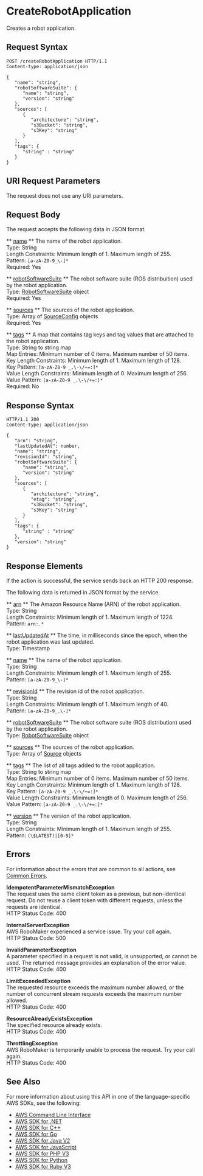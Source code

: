 # CreateRobotApplication<a name="API_CreateRobotApplication"></a>

Creates a robot application\. 

## Request Syntax<a name="API_CreateRobotApplication_RequestSyntax"></a>

```
POST /createRobotApplication HTTP/1.1
Content-type: application/json

{
   "name": "string",
   "robotSoftwareSuite": { 
      "name": "string",
      "version": "string"
   },
   "sources": [ 
      { 
         "architecture": "string",
         "s3Bucket": "string",
         "s3Key": "string"
      }
   ],
   "tags": { 
      "string" : "string" 
   }
}
```

## URI Request Parameters<a name="API_CreateRobotApplication_RequestParameters"></a>

The request does not use any URI parameters\.

## Request Body<a name="API_CreateRobotApplication_RequestBody"></a>

The request accepts the following data in JSON format\.

 ** [name](#API_CreateRobotApplication_RequestSyntax) **   <a name="robomaker-CreateRobotApplication-request-name"></a>
The name of the robot application\.  
Type: String  
Length Constraints: Minimum length of 1\. Maximum length of 255\.  
Pattern: `[a-zA-Z0-9_\-]*`   
Required: Yes

 ** [robotSoftwareSuite](#API_CreateRobotApplication_RequestSyntax) **   <a name="robomaker-CreateRobotApplication-request-robotSoftwareSuite"></a>
The robot software suite \(ROS distribuition\) used by the robot application\.  
Type: [RobotSoftwareSuite](API_RobotSoftwareSuite.md) object  
Required: Yes

 ** [sources](#API_CreateRobotApplication_RequestSyntax) **   <a name="robomaker-CreateRobotApplication-request-sources"></a>
The sources of the robot application\.  
Type: Array of [SourceConfig](API_SourceConfig.md) objects  
Required: Yes

 ** [tags](#API_CreateRobotApplication_RequestSyntax) **   <a name="robomaker-CreateRobotApplication-request-tags"></a>
A map that contains tag keys and tag values that are attached to the robot application\.  
Type: String to string map  
Map Entries: Minimum number of 0 items\. Maximum number of 50 items\.  
Key Length Constraints: Minimum length of 1\. Maximum length of 128\.  
Key Pattern: `[a-zA-Z0-9 _.\-\/+=:]*`   
Value Length Constraints: Minimum length of 0\. Maximum length of 256\.  
Value Pattern: `[a-zA-Z0-9 _.\-\/+=:]*`   
Required: No

## Response Syntax<a name="API_CreateRobotApplication_ResponseSyntax"></a>

```
HTTP/1.1 200
Content-type: application/json

{
   "arn": "string",
   "lastUpdatedAt": number,
   "name": "string",
   "revisionId": "string",
   "robotSoftwareSuite": { 
      "name": "string",
      "version": "string"
   },
   "sources": [ 
      { 
         "architecture": "string",
         "etag": "string",
         "s3Bucket": "string",
         "s3Key": "string"
      }
   ],
   "tags": { 
      "string" : "string" 
   },
   "version": "string"
}
```

## Response Elements<a name="API_CreateRobotApplication_ResponseElements"></a>

If the action is successful, the service sends back an HTTP 200 response\.

The following data is returned in JSON format by the service\.

 ** [arn](#API_CreateRobotApplication_ResponseSyntax) **   <a name="robomaker-CreateRobotApplication-response-arn"></a>
The Amazon Resource Name \(ARN\) of the robot application\.  
Type: String  
Length Constraints: Minimum length of 1\. Maximum length of 1224\.  
Pattern: `arn:.*` 

 ** [lastUpdatedAt](#API_CreateRobotApplication_ResponseSyntax) **   <a name="robomaker-CreateRobotApplication-response-lastUpdatedAt"></a>
The time, in milliseconds since the epoch, when the robot application was last updated\.  
Type: Timestamp

 ** [name](#API_CreateRobotApplication_ResponseSyntax) **   <a name="robomaker-CreateRobotApplication-response-name"></a>
The name of the robot application\.  
Type: String  
Length Constraints: Minimum length of 1\. Maximum length of 255\.  
Pattern: `[a-zA-Z0-9_\-]*` 

 ** [revisionId](#API_CreateRobotApplication_ResponseSyntax) **   <a name="robomaker-CreateRobotApplication-response-revisionId"></a>
The revision id of the robot application\.  
Type: String  
Length Constraints: Minimum length of 1\. Maximum length of 40\.  
Pattern: `[a-zA-Z0-9_.\-]*` 

 ** [robotSoftwareSuite](#API_CreateRobotApplication_ResponseSyntax) **   <a name="robomaker-CreateRobotApplication-response-robotSoftwareSuite"></a>
The robot software suite \(ROS distribution\) used by the robot application\.  
Type: [RobotSoftwareSuite](API_RobotSoftwareSuite.md) object

 ** [sources](#API_CreateRobotApplication_ResponseSyntax) **   <a name="robomaker-CreateRobotApplication-response-sources"></a>
The sources of the robot application\.  
Type: Array of [Source](API_Source.md) objects

 ** [tags](#API_CreateRobotApplication_ResponseSyntax) **   <a name="robomaker-CreateRobotApplication-response-tags"></a>
The list of all tags added to the robot application\.  
Type: String to string map  
Map Entries: Minimum number of 0 items\. Maximum number of 50 items\.  
Key Length Constraints: Minimum length of 1\. Maximum length of 128\.  
Key Pattern: `[a-zA-Z0-9 _.\-\/+=:]*`   
Value Length Constraints: Minimum length of 0\. Maximum length of 256\.  
Value Pattern: `[a-zA-Z0-9 _.\-\/+=:]*` 

 ** [version](#API_CreateRobotApplication_ResponseSyntax) **   <a name="robomaker-CreateRobotApplication-response-version"></a>
The version of the robot application\.  
Type: String  
Length Constraints: Minimum length of 1\. Maximum length of 255\.  
Pattern: `(\$LATEST)|[0-9]*` 

## Errors<a name="API_CreateRobotApplication_Errors"></a>

For information about the errors that are common to all actions, see [Common Errors](CommonErrors.md)\.

 **IdempotentParameterMismatchException**   
The request uses the same client token as a previous, but non\-identical request\. Do not reuse a client token with different requests, unless the requests are identical\.   
HTTP Status Code: 400

 **InternalServerException**   
AWS RoboMaker experienced a service issue\. Try your call again\.  
HTTP Status Code: 500

 **InvalidParameterException**   
A parameter specified in a request is not valid, is unsupported, or cannot be used\. The returned message provides an explanation of the error value\.  
HTTP Status Code: 400

 **LimitExceededException**   
The requested resource exceeds the maximum number allowed, or the number of concurrent stream requests exceeds the maximum number allowed\.   
HTTP Status Code: 400

 **ResourceAlreadyExistsException**   
The specified resource already exists\.  
HTTP Status Code: 400

 **ThrottlingException**   
AWS RoboMaker is temporarily unable to process the request\. Try your call again\.  
HTTP Status Code: 400

## See Also<a name="API_CreateRobotApplication_SeeAlso"></a>

For more information about using this API in one of the language\-specific AWS SDKs, see the following:
+  [AWS Command Line Interface](https://docs.aws.amazon.com/goto/aws-cli/robomaker-2018-06-29/CreateRobotApplication) 
+  [AWS SDK for \.NET](https://docs.aws.amazon.com/goto/DotNetSDKV3/robomaker-2018-06-29/CreateRobotApplication) 
+  [AWS SDK for C\+\+](https://docs.aws.amazon.com/goto/SdkForCpp/robomaker-2018-06-29/CreateRobotApplication) 
+  [AWS SDK for Go](https://docs.aws.amazon.com/goto/SdkForGoV1/robomaker-2018-06-29/CreateRobotApplication) 
+  [AWS SDK for Java V2](https://docs.aws.amazon.com/goto/SdkForJavaV2/robomaker-2018-06-29/CreateRobotApplication) 
+  [AWS SDK for JavaScript](https://docs.aws.amazon.com/goto/AWSJavaScriptSDK/robomaker-2018-06-29/CreateRobotApplication) 
+  [AWS SDK for PHP V3](https://docs.aws.amazon.com/goto/SdkForPHPV3/robomaker-2018-06-29/CreateRobotApplication) 
+  [AWS SDK for Python](https://docs.aws.amazon.com/goto/boto3/robomaker-2018-06-29/CreateRobotApplication) 
+  [AWS SDK for Ruby V3](https://docs.aws.amazon.com/goto/SdkForRubyV3/robomaker-2018-06-29/CreateRobotApplication) 